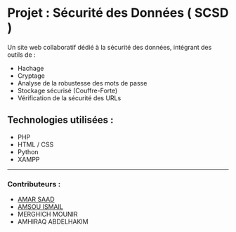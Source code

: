# Projet : Sécurité des Données ( SCSD )

Un site web collaboratif dédié à la sécurité des données, intégrant des outils de :
- Hachage
- Cryptage
- Analyse de la robustesse des mots de passe
- Stockage sécurisé (Couffre-Forte)
- Vérification de la sécurité des URLs

## Technologies utilisées :
- PHP
- HTML / CSS
- Python
- XAMPP

---

### Contributeurs :
- [AMAR SAAD](https://github.com/AMARS44D)
- [AMSOU ISMAIL](https://github.com/amsou-ismail)
- MERGHICH MOUNIR
- AMHIRAQ ABDELHAKIM
